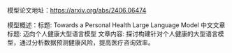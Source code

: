 模型论文地址：https://arxiv.org/abs/2406.06474

模型概述：标题: Towards a Personal Health Large Language Model
中文文章标题: 迈向个人健康大型语言模型
文章内容: 探讨构建针对个人健康的大型语言模型，通过分析数据预测健康风险，提高医疗咨询效率。
